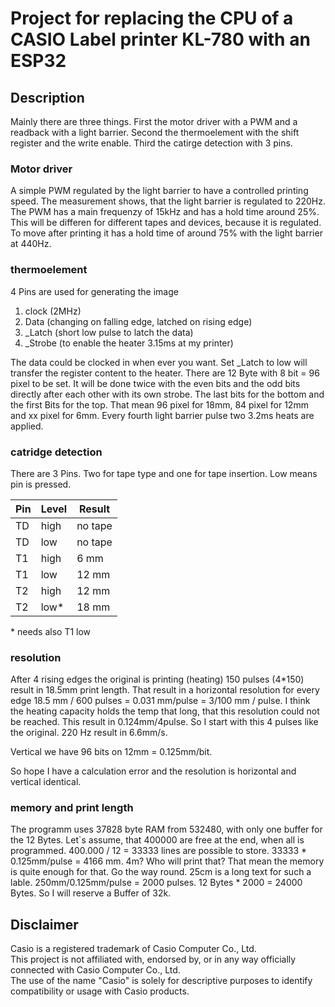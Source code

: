 # Project for replacing the CPU of a CASIO Label printer KL-780 with an ESP32

## Description

Mainly there are three things. First the motor driver with a PWM and a readback with a light barrier. Second the thermoelement with the shift register and the write enable. Third the catirge detection with 3 pins.

### Motor driver

A simple PWM regulated by the light barrier to have a controlled printing speed. The measurement shows, that the light barrier is regulated to 220Hz. The PWM has a main frequenzy of 15kHz and has a hold time around 25%. This will be differen for different tapes and devices, because it is regulated. To move after printing it has a hold time of around 75% with the light barrier at 440Hz.

### thermoelement

4 Pins are used for generating the image

1. clock (2MHz)
1. Data (changing on falling edge, latched on rising edge)
1. _Latch (short low pulse to latch the data)
1. _Strobe (to enable the heater 3.15ms at my printer)

The data could be clocked in when ever you want. Set _Latch to low will transfer the register content to the heater. There are 12 Byte with 8 bit = 96 pixel to be set. It will be done twice with the even bits and the odd bits directly after each other with its own strobe. The last bits for the bottom and the first Bits for the top. That mean 96 pixel for 18mm, 84 pixel for 12mm and xx pixel for 6mm. Every fourth light barrier pulse two 3.2ms heats are applied.

### catridge detection

There are 3 Pins. Two for tape type and one for tape insertion. Low means pin is pressed.

| Pin | Level | Result  |
|-----|-------|---------|
| TD  | high  | no tape |
| TD  | low   | no tape |
| T1  | high  | 6 mm    |
| T1  | low   | 12 mm   |
| T2  | high  | 12 mm   |
| T2  | low*  | 18 mm   |

 \* needs also T1 low

### resolution

After 4 rising edges the original is printing (heating) 150 pulses (4*150) result in 18.5mm print length. That result in a horizontal resolution for every edge 18.5 mm / 600 pulses = 0.031 mm/pulse = 3/100 mm / pulse. I think the heating capacity holds the temp that long, that this resolution could not be reached. This result in 0.124mm/4pulse. So I start with this 4 pulses like the original. 220 Hz result in 6.6mm/s.

Vertical we have 96 bits on 12mm = 0.125mm/bit.

So hope I have a calculation error and the resolution is horizontal and vertical identical.

### memory and print length

The programm uses 37828 byte RAM from 532480, with only one buffer for the 12 Bytes. Let`s assume, that 400000 are free at the end, when all is programmed. 400.000 / 12 = 33333 lines are possible to store. 33333 * 0.125mm/pulse = 4166 mm. 4m? Who will print that? That mean the memory is quite enough for that. Go the way round. 25cm is a long text for such a lable. 250mm/0.125mm/pulse = 2000 pulses. 12 Bytes * 2000 = 24000 Bytes. So I will reserve a Buffer of 32k.

## Disclaimer

Casio is a registered trademark of Casio Computer Co., Ltd.  
This project is not affiliated with, endorsed by, or in any way officially connected with Casio Computer Co., Ltd.  
The use of the name "Casio" is solely for descriptive purposes to identify compatibility or usage with Casio products.